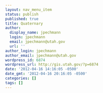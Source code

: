 ```yaml
---
layout: nav_menu_item
status: publish
published: true
title: Quaternary
author:
  display_name: jpechmann
  login: jpechmann
  email: jpechmann@utah.gov
  url: ''
author_login: jpechmann
author_email: jpechmann@utah.gov
wordpress_id: 6874
wordpress_url: http://gis.utah.gov/?p=6874
date: '2012-04-16 14:16:05 -0500'
date_gmt: '2012-04-16 20:16:05 -0500'
categories: []
tags: []
---
```


